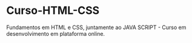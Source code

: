 # Curso-HTML-CSS
Fundamentos em HTML e CSS, juntamente ao JAVA SCRIPT - Curso em desenvolvimento em plataforma online.
